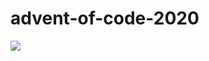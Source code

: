 # advent-of-code-2020

<img src="https://miro.medium.com/max/1200/1*XtCMwEXZe2VcH-jfcHwCBQ.jpeg">
 

